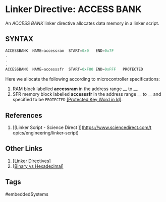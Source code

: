 # Linker Directive: ACCESS BANK

An *ACCESS BANK* linker directive allocates data memory in a linker script.   

## SYNTAX
```c
ACCESSBANK	NAME=accessram	START=0x0	END=0x7F
.
.
.
ACCESSBANK	NAME=accesssfr	START=0xF80	END=0xFFF	PROTECTED
```  
Here we allocate the following according to microcontroller specifications:  
1. RAM block labelled **accessram** in the address range __ to __  
2. SFR memory block labelled **accesssfr** in the address range __ to __ and specified to be `PROTECTED` [\[Protected Key Word in ld\]](../202202151856).  

## References
1. [\[Linker Script - Science Direct \]](https://www.sciencedirect.com/t    opics/engineering/linker-script)

## Other Links
1. [\[Linker Directives\]](../202202120014)  
2. [\[Binary vs Hexadecimal\]](../202110241835)  
## Tags
#embeddedSystems
